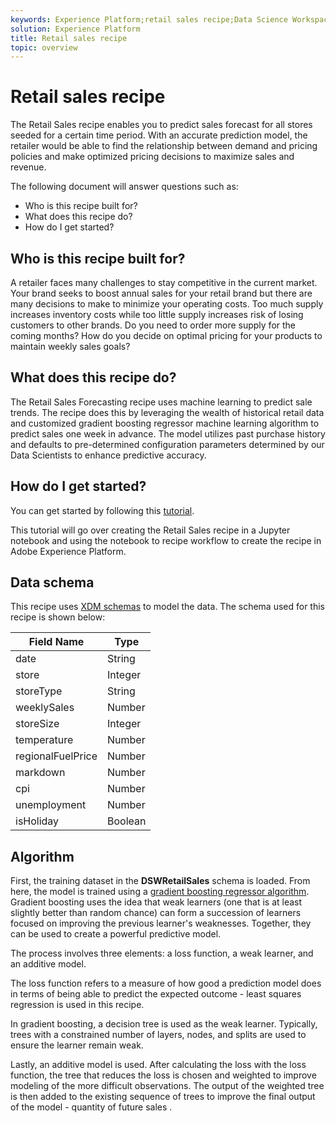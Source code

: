 ```yaml
---
keywords: Experience Platform;retail sales recipe;Data Science Workspace;popular topics
solution: Experience Platform
title: Retail sales recipe
topic: overview
---
```


# Retail sales recipe

The Retail Sales recipe enables you to predict sales forecast for all stores seeded for a certain time period. With an accurate prediction model, the retailer would be able to find the relationship between demand and pricing policies and make optimized pricing decisions to maximize sales and revenue.

The following document will answer questions such as:
* Who is this recipe built for?
* What does this recipe do?
* How do I get started?

## Who is this recipe built for?

A retailer faces many challenges to stay competitive in the current market. Your brand seeks to boost annual sales for your retail brand but there are many decisions to make to minimize your operating costs. Too much supply increases inventory costs while too little supply increases risk of losing customers to other brands. Do you need to order more supply for the coming months? How do you decide on optimal pricing for your products to maintain weekly sales goals?

## What does this recipe do?

The Retail Sales Forecasting recipe uses machine learning to predict sale trends. The recipe does this by leveraging the wealth of historical retail data and customized gradient boosting regressor machine learning algorithm to predict sales one week in advance. The model utilizes past purchase history and defaults to pre-determined configuration parameters determined by our Data Scientists to enhance predictive accuracy.

## How do I get started?

You can get started by following this [tutorial](../jupyterlab/create-a-recipe.md).

This tutorial will go over creating the Retail Sales recipe in a Jupyter notebook and using the notebook to recipe workflow to create the recipe in Adobe Experience Platform.

## Data schema

This recipe uses [XDM schemas](../../xdm/schema/field-dictionary.md) to model the data. The schema used for this recipe is shown below:

Field Name | Type
--- | ---
date | String
store | Integer
storeType | String
weeklySales | Number
storeSize | Integer
temperature | Number
regionalFuelPrice | Number
markdown | Number
cpi | Number
unemployment | Number
isHoliday | Boolean


## Algorithm

First, the training dataset in the **DSWRetailSales** schema is loaded. From here, the model is trained using a [gradient boosting regressor algorithm](https://scikit-learn.org/stable/modules/generated/sklearn.ensemble.GradientBoostingRegressor.html). Gradient boosting uses the idea that weak learners (one that is at least slightly better than random chance) can form a succession of learners focused on improving the previous learner's weaknesses. Together, they can be used to create a powerful predictive model.

The process involves three elements: a loss function, a weak learner, and an additive model. 

The loss function refers to a measure of how good a prediction model does in terms of being able to predict the expected outcome - least squares regression is used in this recipe. 

In gradient boosting, a decision tree is used as the weak learner. Typically, trees with a constrained number of layers, nodes, and splits are used to ensure the learner remain weak. 

Lastly, an additive model is used. After calculating the loss with the loss function, the tree that reduces the loss is chosen and weighted to improve modeling of the more difficult observations. The output of the weighted tree is then added to the existing sequence of trees to improve the final output of the model - quantity of future sales .